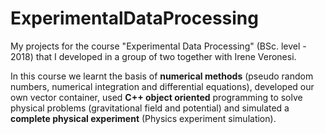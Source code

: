 # ExperimentalDataProcessing

My projects for the course "Experimental Data Processing" (BSc. level - 2018) that I developed in a group of two together with Irene Veronesi. 

In this course we learnt the basis of **numerical methods** (pseudo random numbers, numerical integration and differential equations), developed our own vector container, used **C++ object oriented** programming to solve physical problems (gravitational field and potential) and simulated a **complete physical experiment** (Physics experiment simulation).
